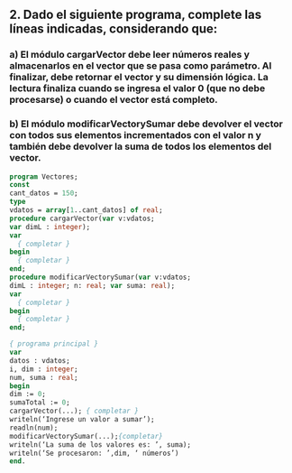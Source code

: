 ## 2. Dado el siguiente programa, complete las líneas indicadas, considerando que:
### a) El módulo cargarVector debe leer números reales y almacenarlos en el vector que se pasa como parámetro. Al finalizar, debe retornar el vector y su dimensión lógica. La lectura finaliza cuando se ingresa el valor 0 (que no debe procesarse) o cuando el vector está completo.
### b) El módulo modificarVectorySumar debe devolver el vector con todos sus elementos incrementados con el valor n y también debe devolver la suma de todos los elementos del vector.
```pascal
program Vectores;
const
cant_datos = 150;
type
vdatos = array[1..cant_datos] of real;
procedure cargarVector(var v:vdatos;
var dimL : integer);
var
  { completar }
begin
  { completar }
end;
procedure modificarVectorySumar(var v:vdatos;
dimL : integer; n: real; var suma: real);
var
  { completar }
begin
  { completar }
end;

{ programa principal }
var
datos : vdatos;
i, dim : integer;
num, suma : real;
begin
dim := 0;
sumaTotal := 0;
cargarVector(...); { completar }
writeln(‘Ingrese un valor a sumar’);
readln(num);
modificarVectorySumar(...);{completar}
writeln(‘La suma de los valores es: ’, suma);
writeln(‘Se procesaron: ’,dim, ‘ números’)
end.
```